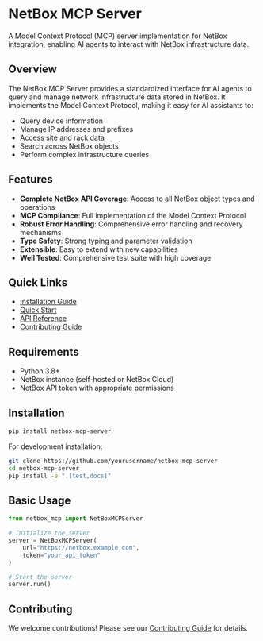 # NetBox MCP Server

A Model Context Protocol (MCP) server implementation for NetBox integration, enabling AI agents to interact with NetBox infrastructure data.

## Overview

The NetBox MCP Server provides a standardized interface for AI agents to query and manage network infrastructure data stored in NetBox. It implements the Model Context Protocol, making it easy for AI assistants to:

- Query device information
- Manage IP addresses and prefixes
- Access site and rack data
- Search across NetBox objects
- Perform complex infrastructure queries

## Features

- **Complete NetBox API Coverage**: Access to all NetBox object types and operations
- **MCP Compliance**: Full implementation of the Model Context Protocol
- **Robust Error Handling**: Comprehensive error handling and recovery mechanisms
- **Type Safety**: Strong typing and parameter validation
- **Extensible**: Easy to extend with new capabilities
- **Well Tested**: Comprehensive test suite with high coverage

## Quick Links

- [Installation Guide](getting-started/installation.md)
- [Quick Start](getting-started/quickstart.md)
- [API Reference](api/netbox-client.md)
- [Contributing Guide](development/contributing.md)

## Requirements

- Python 3.8+
- NetBox instance (self-hosted or NetBox Cloud)
- NetBox API token with appropriate permissions

## Installation

```bash
pip install netbox-mcp-server
```

For development installation:

```bash
git clone https://github.com/yourusername/netbox-mcp-server
cd netbox-mcp-server
pip install -e ".[test,docs]"
```

## Basic Usage

```python
from netbox_mcp import NetBoxMCPServer

# Initialize the server
server = NetBoxMCPServer(
    url="https://netbox.example.com",
    token="your_api_token"
)

# Start the server
server.run()
```

## Contributing

We welcome contributions! Please see our [Contributing Guide](development/contributing.md) for details. 